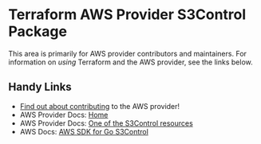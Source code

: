 # Terraform AWS Provider S3Control Package

This area is primarily for AWS provider contributors and maintainers. For information on _using_ Terraform and the AWS provider, see the links below.


## Handy Links

* [Find out about contributing](../../../docs/contributing) to the AWS provider!
* AWS Provider Docs: [Home](https://registry.terraform.io/providers/hashicorp/aws/latest/docs)
* AWS Provider Docs: [One of the S3Control resources](https://registry.terraform.io/providers/hashicorp/aws/latest/docs/resources/s3control_bucket)
* AWS Docs: [AWS SDK for Go S3Control](https://docs.aws.amazon.com/sdk-for-go/api/service/s3control/)
